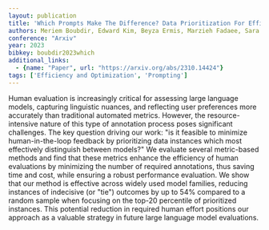 ```yaml
---
layout: publication
title: 'Which Prompts Make The Difference? Data Prioritization For Efficient Human LLM Evaluation'
authors: Meriem Boubdir, Edward Kim, Beyza Ermis, Marzieh Fadaee, Sara Hooker
conference: "Arxiv"
year: 2023
bibkey: boubdir2023which
additional_links:
  - {name: "Paper", url: "https://arxiv.org/abs/2310.14424"}
tags: ['Efficiency and Optimization', 'Prompting']
---
```

Human evaluation is increasingly critical for assessing large language
models, capturing linguistic nuances, and reflecting user preferences more
accurately than traditional automated metrics. However, the resource-intensive
nature of this type of annotation process poses significant challenges. The key
question driving our work: "is it feasible to minimize human-in-the-loop
feedback by prioritizing data instances which most effectively distinguish
between models?" We evaluate several metric-based methods and find that these
metrics enhance the efficiency of human evaluations by minimizing the number of
required annotations, thus saving time and cost, while ensuring a robust
performance evaluation. We show that our method is effective across widely used
model families, reducing instances of indecisive (or "tie") outcomes by up to
54% compared to a random sample when focusing on the top-20 percentile of
prioritized instances. This potential reduction in required human effort
positions our approach as a valuable strategy in future large language model
evaluations.
